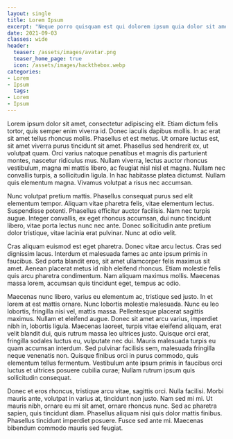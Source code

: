 ```yaml
---
layout: single
title: Lorem Ipsum
excerpt: "Neque porro quisquam est qui dolorem ipsum quia dolor sit amet, consectetur, adipisci velit..."
date: 2021-09-03
classes: wide
header:
  teaser: /assets/images/avatar.png
  teaser_home_page: true
  icon: /assets/images/hackthebox.webp
categories:
- Lorem
- Ipsum
  tags:
- Lorem
- Ipsum
---
```


Lorem ipsum dolor sit amet, consectetur adipiscing elit. Etiam dictum felis tortor, quis semper enim viverra id. Donec iaculis dapibus mollis. In ac erat sit amet tellus rhoncus mollis. Phasellus et est metus. Ut ornare luctus est, sit amet viverra purus tincidunt sit amet. Phasellus sed hendrerit ex, ut volutpat quam. Orci varius natoque penatibus et magnis dis parturient montes, nascetur ridiculus mus. Nullam viverra, lectus auctor rhoncus vestibulum, magna mi mattis libero, ac feugiat nisl nisl et magna. Nullam nec convallis turpis, a sollicitudin ligula. In hac habitasse platea dictumst. Nullam quis elementum magna. Vivamus volutpat a risus nec accumsan.

Nunc volutpat pretium mattis. Phasellus consequat purus sed elit elementum tempor. Aliquam vitae pharetra felis, vitae elementum lectus. Suspendisse potenti. Phasellus efficitur auctor facilisis. Nam nec turpis augue. Integer convallis, ex eget rhoncus accumsan, dui nunc tincidunt libero, vitae porta lectus nunc nec ante. Donec sollicitudin ante pretium dolor tristique, vitae lacinia erat pulvinar. Nunc at odio velit.

Cras aliquam euismod est eget pharetra. Donec vitae arcu lectus. Cras sed dignissim lacus. Interdum et malesuada fames ac ante ipsum primis in faucibus. Sed porta blandit eros, sit amet ullamcorper felis maximus sit amet. Aenean placerat metus id nibh eleifend rhoncus. Etiam molestie felis quis arcu pharetra condimentum. Nam aliquam maximus mollis. Maecenas massa lorem, accumsan quis tincidunt eget, tempus ac odio.

Maecenas nunc libero, varius eu elementum ac, tristique sed justo. In et lorem at est mattis ornare. Nunc lobortis molestie malesuada. Nunc eu leo lobortis, fringilla nisi vel, mattis massa. Pellentesque placerat sagittis maximus. Nullam et eleifend augue. Donec sit amet arcu varius, imperdiet nibh in, lobortis ligula. Maecenas laoreet, turpis vitae eleifend aliquam, erat velit blandit dui, quis rutrum massa leo ultrices justo. Quisque orci erat, fringilla sodales luctus eu, vulputate nec dui. Mauris malesuada turpis eu quam accumsan interdum. Sed pulvinar facilisis sem, malesuada fringilla neque venenatis non. Quisque finibus orci in purus commodo, quis elementum tellus fermentum. Vestibulum ante ipsum primis in faucibus orci luctus et ultrices posuere cubilia curae; Nullam rutrum ipsum quis sollicitudin consequat.

Donec et eros rhoncus, tristique arcu vitae, sagittis orci. Nulla facilisi. Morbi mauris ante, volutpat in varius at, tincidunt non justo. Nam sed mi mi. Ut mauris nibh, ornare eu mi sit amet, ornare rhoncus nunc. Sed ac pharetra sapien, quis tincidunt diam. Phasellus aliquam nisi quis dolor mattis finibus. Phasellus tincidunt imperdiet posuere. Fusce sed ante mi. Maecenas bibendum commodo mauris sed feugiat.